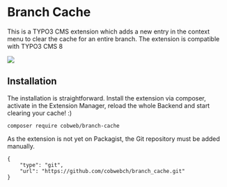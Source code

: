 Branch Cache
============

This is a TYPO3 CMS extension which adds a new entry in the context menu to
clear the cache for an entire branch. The extension is compatible with TYPO3 CMS
8

![](https://raw.github.com/cobwebch/branch_cache/master/Documentation/Screenshot.png)

Installation
------------

The installation is straightforward. Install the extension via composer,
activate in the Extension Manager, reload the whole Backend and start clearing
your cache! :)

```
composer require cobweb/branch-cache
```

As the extension is not yet on Packagist, the Git repository must be added
manually.

```
{
    "type": "git",
    "url": "https://github.com/cobwebch/branch_cache.git"
}
```